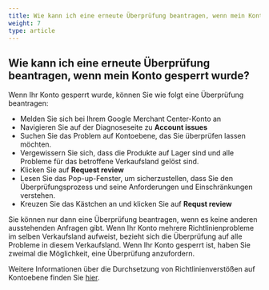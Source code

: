 ```yaml
---
title: Wie kann ich eine erneute Überprüfung beantragen, wenn mein Konto gesperrt wurde?
weight: 7
type: article
---
```


## Wie kann ich eine erneute Überprüfung beantragen, wenn mein Konto gesperrt wurde?
Wenn Ihr Konto gesperrt wurde, können Sie wie folgt eine Überprüfung beantragen:

- Melden Sie sich bei Ihrem Google Merchant Center-Konto an
- Navigieren Sie auf der Diagnoseseite zu **Account issues**
- Suchen Sie das Problem auf Kontoebene, das Sie überprüfen lassen möchten.
- Vergewissern Sie sich, dass die Produkte auf Lager sind und alle Probleme für das betroffene Verkaufsland gelöst sind.
- Klicken Sie auf **Request review**
- Lesen Sie das Pop-up-Fenster, um sicherzustellen, dass Sie den Überprüfungsprozess und seine Anforderungen und Einschränkungen verstehen.
- Kreuzen Sie das Kästchen an und klicken Sie auf **Requst review**

Sie können nur dann eine Überprüfung beantragen, wenn es keine anderen ausstehenden Anfragen gibt. Wenn Ihr Konto mehrere Richtlinienprobleme im selben Verkaufsland aufweist, bezieht sich die Überprüfung auf alle Probleme in diesem Verkaufsland. Wenn Ihr Konto gesperrt ist, haben Sie zweimal die Möglichkeit, eine Überprüfung anzufordern.

Weitere Informationen über die Durchsetzung von Richtlinienverstößen auf Kontoebene finden Sie [hier](https://support.google.com/merchants/answer/2948694?hl=de).